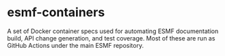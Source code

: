 # esmf-containers

A set of Docker container specs used for automating ESMF documentation build, API change generation, and test coverage.  Most of these are run as GitHub Actions under the main ESMF repository.
